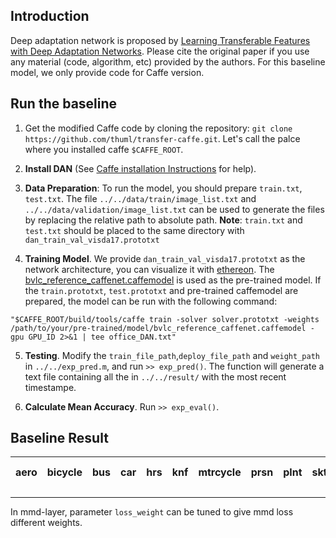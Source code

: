 ## Introduction
Deep adaptation network is proposed by [Learning Transferable Features with Deep Adaptation Networks](https://arxiv.org/pdf/1502.02791.pdf). Please cite the original paper if you use any material (code, algorithm, etc) provided by the authors. For this baseline model, we only provide code for Caffe version.

## Run the baseline

1. Get the modified Caffe code by cloning the repository: `git clone https://github.com/thuml/transfer-caffe.git`. Let's call the palce where you installed caffe `$CAFFE_ROOT`.

2. **Install DAN** (See [Caffe installation Instructions](http://caffe.berkeleyvision.org/installation.html) for help).

3. **Data Preparation**: To run the model, you should prepare `train.txt`, `test.txt`. The file `../../data/train/image_list.txt` and `../../data/validation/image_list.txt` can be used to generate the files by replacing the relative path to absolute path. **Note**: `train.txt` and `test.txt` should be placed to the same directory with `dan_train_val_visda17.prototxt`

4. **Training Model**. We provide `dan_train_val_visda17.prototxt` as the network architecture, you can visualize it with [ethereon](http://ethereon.github.io/netscope/quickstart.html). The [bvlc\_reference\_caffenet.caffemodel](http://dl.caffe.berkeleyvision.org/bvlc_reference_caffenet.caffemodel) is used as the pre-trained model. If the `train.prototxt`, `test.prototxt` and pre-trained caffemodel are prepared, the model can be run with the following command:

```
"$CAFFE_ROOT/build/tools/caffe train -solver solver.prototxt -weights /path/to/your/pre-trained/model/bvlc_reference_caffenet.caffemodel -gpu GPU_ID 2>&1 | tee office_DAN.txt"
```

5. **Testing**. Modify the `train_file_path`,`deploy_file_path` and `weight_path` in `../../exp_pred.m`, and run `>> exp_pred()`. The function will generate a text file containing all the  in `../../result/` with the most recent timestampe.

6. **Calculate Mean Accuracy**. Run `>> exp_eval()`.

## Baseline Result
 aero|	bicycle|	bus|	car|	hrs|	knf|	mtrcycle|	prsn|	plnt|	sktbd|	trn|	trck|	mean accuracy
  :---:|:---:|:---:|:---:|:---:|:---:|:---:|:---:|:---:|:---:|:---:|:---:|:---:
 
---------------
In mmd-layer, parameter `loss_weight` can be tuned to give mmd loss different weights.

